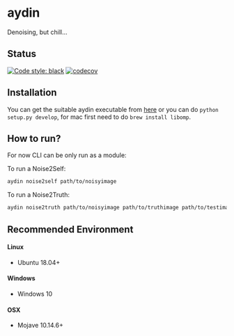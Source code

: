 # aydin

Denoising, but chill...

## Status
[![Code style: black](https://img.shields.io/badge/code%20style-black-000000.svg)](https://github.com/python/black)
[![codecov](https://codecov.io/gl/aydinorg/aydin/branch/master/graph/badge.svg?token=gV3UqFAg5U)](https://codecov.io/gl/aydinorg/aydin)

## Installation

You can get the suitable aydin executable from [here]() or you 
can do `python setup.py develop`, for mac first need to do `brew install libomp`.

## How to run?

For now CLI can be only run as a module:

To run a Noise2Self:
```bash
aydin noise2self path/to/noisyimage
```

To run a Noise2Truth:
```bash
aydin noise2truth path/to/noisyimage path/to/truthimage path/to/testimage
```

## Recommended Environment

#### Linux

- Ubuntu 18.04+

#### Windows

- Windows 10

#### OSX

- Mojave 10.14.6+
